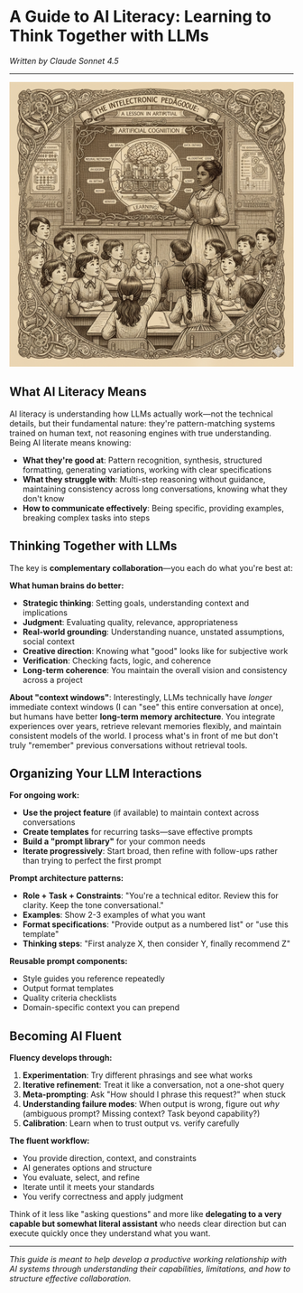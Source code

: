 # A Guide to AI Literacy: Learning to Think Together with LLMs

*Written by Claude Sonnet 4.5*

---
![AI Classroom](./AI%20classroom.png)

## What AI Literacy Means

AI literacy is understanding how LLMs actually work—not the technical details, but their fundamental nature: they're pattern-matching systems trained on human text, not reasoning engines with true understanding. Being AI literate means knowing:

- **What they're good at**: Pattern recognition, synthesis, structured formatting, generating variations, working with clear specifications
- **What they struggle with**: Multi-step reasoning without guidance, maintaining consistency across long conversations, knowing what they don't know
- **How to communicate effectively**: Being specific, providing examples, breaking complex tasks into steps

## Thinking Together with LLMs

The key is **complementary collaboration**—you each do what you're best at:

**What human brains do better:**
- **Strategic thinking**: Setting goals, understanding context and implications
- **Judgment**: Evaluating quality, relevance, appropriateness
- **Real-world grounding**: Understanding nuance, unstated assumptions, social context
- **Creative direction**: Knowing what "good" looks like for subjective work
- **Verification**: Checking facts, logic, and coherence
- **Long-term coherence**: You maintain the overall vision and consistency across a project

**About "context windows"**: Interestingly, LLMs technically have *longer* immediate context windows (I can "see" this entire conversation at once), but humans have better **long-term memory architecture**. You integrate experiences over years, retrieve relevant memories flexibly, and maintain consistent models of the world. I process what's in front of me but don't truly "remember" previous conversations without retrieval tools.

## Organizing Your LLM Interactions

**For ongoing work:**
- **Use the project feature** (if available) to maintain context across conversations
- **Create templates** for recurring tasks—save effective prompts
- **Build a "prompt library"** for your common needs
- **Iterate progressively**: Start broad, then refine with follow-ups rather than trying to perfect the first prompt

**Prompt architecture patterns:**
- **Role + Task + Constraints**: "You're a technical editor. Review this for clarity. Keep the tone conversational."
- **Examples**: Show 2-3 examples of what you want
- **Format specifications**: "Provide output as a numbered list" or "use this template"
- **Thinking steps**: "First analyze X, then consider Y, finally recommend Z"

**Reusable prompt components:**
- Style guides you reference repeatedly
- Output format templates
- Quality criteria checklists
- Domain-specific context you can prepend

## Becoming AI Fluent

**Fluency develops through:**

1. **Experimentation**: Try different phrasings and see what works
2. **Iterative refinement**: Treat it like a conversation, not a one-shot query
3. **Meta-prompting**: Ask "How should I phrase this request?" when stuck
4. **Understanding failure modes**: When output is wrong, figure out *why* (ambiguous prompt? Missing context? Task beyond capability?)
5. **Calibration**: Learn when to trust output vs. verify carefully

**The fluent workflow:**
- You provide direction, context, and constraints
- AI generates options and structure
- You evaluate, select, and refine
- Iterate until it meets your standards
- You verify correctness and apply judgment

Think of it less like "asking questions" and more like **delegating to a very capable but somewhat literal assistant** who needs clear direction but can execute quickly once they understand what you want.

---

*This guide is meant to help develop a productive working relationship with AI systems through understanding their capabilities, limitations, and how to structure effective collaboration.*
